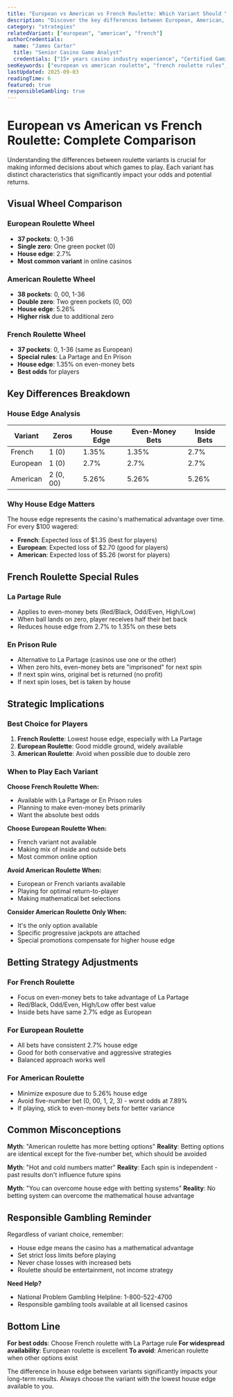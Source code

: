 ```yaml
---
title: "European vs American vs French Roulette: Which Variant Should You Play?"
description: "Discover the key differences between European, American, and French roulette variants. Expert analysis of house edges, special rules, and which version offers the best odds for players."
category: "strategies"
relatedVariant: ["european", "american", "french"]
authorCredentials:
  name: "James Carter"
  title: "Senior Casino Game Analyst"
  credentials: ["15+ years casino industry experience", "Certified Gaming Professional", "Mathematics degree with focus on probability theory"]
seoKeywords: ["european vs american roulette", "french roulette rules", "roulette variants comparison", "best roulette odds", "roulette house edge"]
lastUpdated: 2025-09-03
readingTime: 6
featured: true
responsibleGambling: true
---
```


# European vs American vs French Roulette: Complete Comparison

Understanding the differences between roulette variants is crucial for making informed decisions about which games to play. Each variant has distinct characteristics that significantly impact your odds and potential returns.

## Visual Wheel Comparison

### European Roulette Wheel
- **37 pockets**: 0, 1-36
- **Single zero**: One green pocket (0)
- **House edge**: 2.7%
- **Most common variant** in online casinos

### American Roulette Wheel  
- **38 pockets**: 0, 00, 1-36
- **Double zero**: Two green pockets (0, 00)
- **House edge**: 5.26%
- **Higher risk** due to additional zero

### French Roulette Wheel
- **37 pockets**: 0, 1-36 (same as European)
- **Special rules**: La Partage and En Prison
- **House edge**: 1.35% on even-money bets
- **Best odds** for players

## Key Differences Breakdown

### House Edge Analysis

| Variant | Zeros | House Edge | Even-Money Bets | Inside Bets |
|---------|-------|------------|-----------------|-------------|
| French | 1 (0) | 1.35% | 1.35% | 2.7% |
| European | 1 (0) | 2.7% | 2.7% | 2.7% |
| American | 2 (0, 00) | 5.26% | 5.26% | 5.26% |

### Why House Edge Matters

The house edge represents the casino's mathematical advantage over time. For every $100 wagered:
- **French**: Expected loss of $1.35 (best for players)
- **European**: Expected loss of $2.70 (good for players)  
- **American**: Expected loss of $5.26 (worst for players)

## French Roulette Special Rules

### La Partage Rule
- Applies to even-money bets (Red/Black, Odd/Even, High/Low)
- When ball lands on zero, player receives half their bet back
- Reduces house edge from 2.7% to 1.35% on these bets

### En Prison Rule
- Alternative to La Partage (casinos use one or the other)
- When zero hits, even-money bets are "imprisoned" for next spin
- If next spin wins, original bet is returned (no profit)
- If next spin loses, bet is taken by house

## Strategic Implications

### Best Choice for Players
1. **French Roulette**: Lowest house edge, especially with La Partage
2. **European Roulette**: Good middle ground, widely available
3. **American Roulette**: Avoid when possible due to double zero

### When to Play Each Variant

**Choose French Roulette When:**
- Available with La Partage or En Prison rules
- Planning to make even-money bets primarily
- Want the absolute best odds

**Choose European Roulette When:**
- French variant not available
- Making mix of inside and outside bets
- Most common online option

**Avoid American Roulette When:**
- European or French variants available
- Playing for optimal return-to-player
- Making mathematical bet selections

**Consider American Roulette Only When:**
- It's the only option available
- Specific progressive jackpots are attached
- Special promotions compensate for higher house edge

## Betting Strategy Adjustments

### For French Roulette
- Focus on even-money bets to take advantage of La Partage
- Red/Black, Odd/Even, High/Low offer best value
- Inside bets have same 2.7% edge as European

### For European Roulette
- All bets have consistent 2.7% house edge
- Good for both conservative and aggressive strategies
- Balanced approach works well

### For American Roulette
- Minimize exposure due to 5.26% house edge
- Avoid five-number bet (0, 00, 1, 2, 3) - worst odds at 7.89%
- If playing, stick to even-money bets for better variance

## Common Misconceptions

**Myth**: "American roulette has more betting options"
**Reality**: Betting options are identical except for the five-number bet, which should be avoided

**Myth**: "Hot and cold numbers matter"
**Reality**: Each spin is independent - past results don't influence future spins

**Myth**: "You can overcome house edge with betting systems"
**Reality**: No betting system can overcome the mathematical house advantage

## Responsible Gambling Reminder

Regardless of variant choice, remember:
- House edge means the casino has a mathematical advantage
- Set strict loss limits before playing
- Never chase losses with increased bets
- Roulette should be entertainment, not income strategy

**Need Help?**
- National Problem Gambling Helpline: 1-800-522-4700
- Responsible gambling tools available at all licensed casinos

## Bottom Line

**For best odds**: Choose French roulette with La Partage rule
**For widespread availability**: European roulette is excellent
**To avoid**: American roulette when other options exist

The difference in house edge between variants significantly impacts your long-term results. Always choose the variant with the lowest house edge available to you.